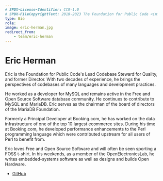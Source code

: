 ```yaml
---
# SPDX-License-Identifier: CC0-1.0
# SPDX-FileCopyrightText: 2018-2023 The Foundation for Public Code <info@publiccode.net>
type: Bio
role:
image: eric-herman.jpg
redirect_from:
    - team/eric-herman
---
```


# Eric Herman

Eric is the Foundation for Public Code's Lead Codebase Steward for Quality, and former Director. With two decades of experience, he brings the perspectives of codebases of many languages and development practices.

He worked as a developer for MySQL and remains active in the Free and Open Source Software database community. He continues to contribute to MySQL and MariaDB. Eric serves as the chairman of the board of directors of the MariaDB Foundation.

Formerly a Principal Developer at Booking.com, he has worked on the data infrastructure of one of the top 10 largest ecommerce sites. During his time at Booking.com, he developed performance enhancements to the Perl programming language which were contributed upstream for all users of Perl to benefit from.

Eric loves Free and Open Source Software and will often be seen sporting a FOSS t-shirt. In his weekends, as a member of the OpenElectronicsLab, he writes embedded-systems software as well as designs and builds Open Hardware.

* [GitHub](https://github.com/ericherman)
